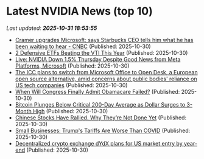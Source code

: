 # Latest NVIDIA News (top 10)
_Last updated: **2025-10-31 18:53:55**_

- [Cramer upgrades Microsoft; says Starbucks CEO tells him what he has been waiting to hear - CNBC](https://slashdot.org/firehose.pl?op=view&amp;id=179917188) (Published: 2025-10-30)
- [2 Defensive ETFs Beating the VTI This Year](https://biztoc.com/x/15a1f6e34846f88e) (Published: 2025-10-30)
- [Live: NVIDIA Down 1.5% Thursday Despite Good News from Meta Platforms, Microsoft](https://biztoc.com/x/ec30fb62653b7dca) (Published: 2025-10-30)
- [The ICC plans to switch from Microsoft Office to Open Desk, a European open source alternative, amid concerns about public bodies' reliance on US tech companies](https://biztoc.com/x/695cf55b075df2fc) (Published: 2025-10-30)
- [When Will Congress Finally Admit Obamacare Failed?](https://biztoc.com/x/bab53201a0549380) (Published: 2025-10-30)
- [Bitcoin Plunges Below Critical 200-Day Average as Dollar Surges to 3-Month High](https://biztoc.com/x/5dc72d50abe3c2e5) (Published: 2025-10-30)
- [Chinese Stocks Have Rallied. Why They’re Not Done Yet](https://biztoc.com/x/a614957dadb7eaba) (Published: 2025-10-30)
- [Small Businesses: Trump's Tariffs Are Worse Than COVID](https://biztoc.com/x/5a56864520292c76) (Published: 2025-10-30)
- [Decentralized crypto exchange dYdX plans for US market entry by year-end](https://biztoc.com/x/6cf8c52ba7673ed9) (Published: 2025-10-30)
